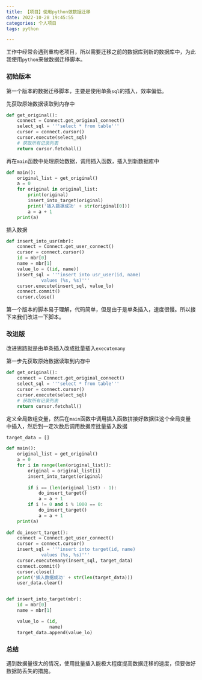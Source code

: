 ```yaml
---
title: 【项目】使用python做数据迁移
date: 2022-10-28 19:45:55
categories: 个人项目
tags: python

---
```


工作中经常会遇到重构老项目，所以需要迁移之前的数据库到新的数据库中，为此我使用`python`来做数据迁移脚本。

<!-- more --> 

### 初始版本

第一个版本的数据迁移脚本，主要是使用单条`sql`的插入，效率偏低。

先获取原始数据读取到内存中

```python
def get_original():
    connect = Connect.get_original_connect()
    select_sql = '''select * from table'''
    cursor = connect.cursor()
    cursor.execute(select_sql)
    # 获取所有记录列表
    return cursor.fetchall()
```

再在`main`函数中处理原始数据，调用插入函数，插入到新数据库中

```python
def main():
    original_list = get_original()
    a = 0
    for original in original_list:
        print(original)
        insert_into_target(original)
        print('插入数据成功' + str(original[0]))
        a = a + 1
    print(a)
```

插入数据

```python
def insert_into_usr(mbr):
    connect = Connect.get_user_connect()
    cursor = connect.cursor()
    id = mbr[0]
    name = mbr[1]
    value_lo = ((id, name))
    insert_sql = '''insert into usr_user(id, name) 
             values (%s, %s)'''
    cursor.execute(insert_sql, value_lo)
    connect.commit()
    cursor.close()
```

第一个版本的脚本易于理解，代码简单，但是由于是单条插入，速度很慢。所以接下来我们改进一下脚本。

### 改进版

改进思路就是由单条插入改成批量插入`executemany`

第一步先获取原始数据读取到内存中

```python
def get_original():
    connect = Connect.get_original_connect()
    select_sql = '''select * from table'''
    cursor = connect.cursor()
    cursor.execute(select_sql)
    # 获取所有记录列表
    return cursor.fetchall()
```

定义全局数组变量，然后在`main`函数中调用插入函数拼接好数据往这个全局变量中插入，然后到一定次数后调用数据库批量插入数据

```python
target_data = []

def main():
    original_list = get_original()
    a = 0
    for i in range(len(original_list)):
        original = original_list[i]
        insert_into_target(original)
        
        if i == (len(original_list) - 1):
            do_insert_target()
            a = a + 1
        if i != 0 and i % 1000 == 0:
            do_insert_target()
            a = a + 1
    print(a)
    
def do_insert_target():
    connect = Connect.get_user_connect()
    cursor = connect.cursor()
    insert_sql = '''insert into target(id, name) 
             values (%s, %s)'''
    cursor.executemany(insert_sql, target_data)
    connect.commit()
    cursor.close()
    print('插入数据成功' + str(len(target_data)))
    user_data.clear()


def insert_into_target(mbr):
    id = mbr[0]
    name = mbr[1]

    value_lo = (id,
                name)
    target_data.append(value_lo)
```

### 总结

遇到数据量很大的情况，使用批量插入能极大程度提高数据迁移的速度，但要做好数据防丢失的措施。